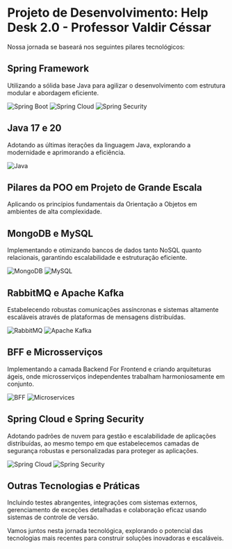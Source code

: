 # Projeto de Desenvolvimento: Help Desk 2.0 - Professor Valdir Céssar

Nossa jornada se baseará nos seguintes pilares tecnológicos:

## Spring Framework
Utilizando a sólida base Java para agilizar o desenvolvimento com estrutura modular e abordagem eficiente.

![Spring Boot](https://img.shields.io/badge/Spring%20Boot-%236DB33F.svg?style=for-the-badge&logo=spring&logoColor=white)
![Spring Cloud](https://img.shields.io/badge/Spring%20Cloud-%236DB33F.svg?style=for-the-badge&logo=spring&logoColor=white)
![Spring Security](https://img.shields.io/badge/Spring%20Security-%236DB33F.svg?style=for-the-badge&logo=spring-security&logoColor=white)

## Java 17 e 20
Adotando as últimas iterações da linguagem Java, explorando a modernidade e aprimorando a eficiência.

![Java](https://img.shields.io/badge/Java-%23ED8B00.svg?style=for-the-badge&logo=java&logoColor=white)

## Pilares da POO em Projeto de Grande Escala
Aplicando os princípios fundamentais da Orientação a Objetos em ambientes de alta complexidade.

## MongoDB e MySQL
Implementando e otimizando bancos de dados tanto NoSQL quanto relacionais, garantindo escalabilidade e estruturação eficiente.

![MongoDB](https://img.shields.io/badge/MongoDB-%2347A248.svg?style=for-the-badge&logo=mongodb&logoColor=white)
![MySQL](https://img.shields.io/badge/MySQL-%234479A1.svg?style=for-the-badge&logo=mysql&logoColor=white)

## RabbitMQ e Apache Kafka
Estabelecendo robustas comunicações assíncronas e sistemas altamente escaláveis através de plataformas de mensagens distribuídas.

![RabbitMQ](https://img.shields.io/badge/RabbitMQ-%23FF6600.svg?style=for-the-badge&logo=rabbitmq&logoColor=white)
![Apache Kafka](https://img.shields.io/badge/Apache%20Kafka-%23231F20.svg?style=for-the-badge&logo=apache-kafka&logoColor=white)

## BFF e Microsserviços
Implementando a camada Backend For Frontend e criando arquiteturas ágeis, onde microsserviços independentes trabalham harmoniosamente em conjunto.

![BFF](https://img.shields.io/badge/BFF-%23007ACC.svg?style=for-the-badge&logo=bff&logoColor=white)
![Microservices](https://img.shields.io/badge/Microservices-%23007ACC.svg?style=for-the-badge&logo=microservices&logoColor=white)

## Spring Cloud e Spring Security
Adotando padrões de nuvem para gestão e escalabilidade de aplicações distribuídas, ao mesmo tempo em que estabelecemos camadas de segurança robustas e personalizadas para proteger as aplicações.

![Spring Cloud](https://img.shields.io/badge/Spring%20Cloud-%236DB33F.svg?style=for-the-badge&logo=spring&logoColor=white)
![Spring Security](https://img.shields.io/badge/Spring%20Security-%236DB33F.svg?style=for-the-badge&logo=spring-security&logoColor=white)

## Outras Tecnologias e Práticas
Incluindo testes abrangentes, integrações com sistemas externos, gerenciamento de exceções detalhadas e colaboração eficaz usando sistemas de controle de versão.

Vamos juntos nesta jornada tecnológica, explorando o potencial das tecnologias mais recentes para construir soluções inovadoras e escaláveis.

